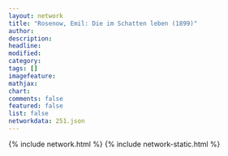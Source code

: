 ```yaml
---
layout: network
title: "Rosenow, Emil: Die im Schatten leben (1899)"
author:
description:
headline:
modified:
category:
tags: []
imagefeature: 
mathjax: 
chart: 
comments: false
featured: false
list: false
networkdata: 251.json
---
```

{% include network.html %}
{% include network-static.html %}
